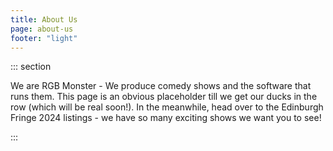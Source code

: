 ```yaml
---
title: About Us
page: about-us
footer: "light"
---
```


::: section

We are RGB Monster - We produce comedy shows and the software that runs them.
This page is an obvious placeholder till we get our ducks in the row (which will be real soon!).
In the meanwhile, head over to the Edinburgh Fringe 2024 listings - we have so many exciting shows we want you to see!

:::